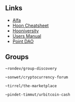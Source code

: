 ## Links
* [Alfa](https://uqbarnetwork.medium.com/uqbar-and-urbit-a-perfect-pair-29a0e61b36bd)
* [Hoon Cheatsheet](https://blog.urbit.live/urbit-operators-cheatsheet)
* [Hooniversity](https://hooniversity.org)
* [Users Manual](https://urbit.org/using/os/basics)
* [Point DAO](https://pointdao.notion.site/pointdao/Point-DAO-bc8fc478b67a49ac92358a2a40d77d35)
## Groups 
```
~rondev/group-discovery
```
```
~sonwet/cryptocurrency-forum
```
```
~tirrel/the-marketplace
```
```
~pindet-timmut/urbitcoin-cash
```
